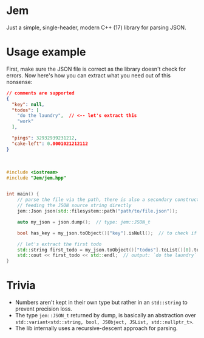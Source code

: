 # Jem
Just a simple, single-header, modern C++ (17) library for parsing JSON.

# Usage example
First, make sure the JSON file is correct as the library doesn't check for errors. Now here's how you can extract what you need out of this nonsense:
```json
// comments are supported
{
  "key": null,
  "todos": [
    "do the laundry",  // <-- let's extract this
    "work"
  ],

  "pings": 32932939231212,
  "cake-left": 0.0001021212112
}
```
<br/>

```cpp
#include <iostream>
#include "Jem/jem.hpp"


int main() {
    // parse the file via the path, there is also a secondary constructor (Json(std::string)) to allow
    // feeding the JSON source string directly
    jem::Json json(std::filesystem::path("path/to/file.json"));

    auto my_json = json.dump();  // type: jem::JSON_t

    bool has_key = my_json.toObject()["key"].isNull();  // to check if the field/value is null

    // let's extract the first todo
    std::string first_todo = my_json.toObject()["todos"].toList()[0].toString();
    std::cout << first_todo << std::endl;  // output: `do the laundry`
}
```

# Trivia
- Numbers aren't kept in their own type but rather in an `std::string` to prevent precision loss.
- The type `jem::JSON_t` returned by dump, is basically an abstraction over `std::variant<std::string, bool, JSObject, JSList, std::nullptr_t>`.
- The lib internally uses a recursive-descent approach for parsing. 